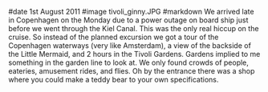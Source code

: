 #date 1st August 2011
#image tivoli_ginny.JPG
#markdown
We arrived late in Copenhagen on the Monday due to a power outage on
board ship just before we went through the Kiel Canal. This was the only
real hiccup on the cruise. So instead of the planned excursion we got a
tour of the Copenhagen waterways (very like Amsterdam), a view of the
backside of the Little Mermaid, and 2 hours in the Tivoli Gardens.
Gardens implied to me something in the garden line to look at. We only
found crowds of people, eateries, amusement rides, and flies. Oh by the
entrance there was a shop where you could make a teddy bear to your own
specifications.
